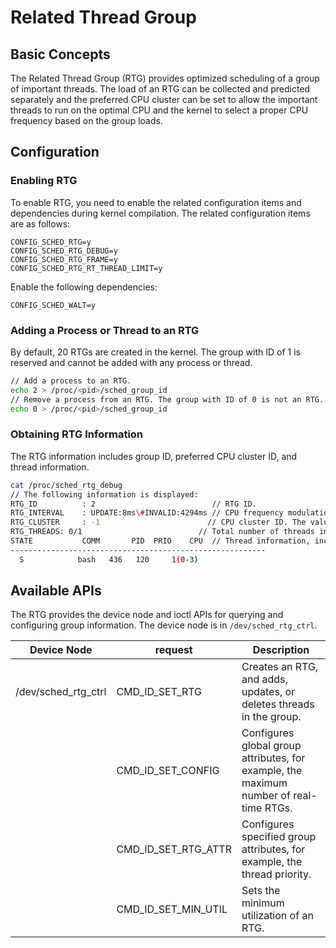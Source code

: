 # Related Thread Group


## Basic Concepts

The Related Thread Group (RTG) provides optimized scheduling of a group of important threads. The load of an RTG can be collected and predicted separately and the preferred CPU cluster can be set to allow the important threads to run on the optimal CPU and the kernel to select a proper CPU frequency based on the group loads.


## Configuration

### Enabling RTG
To enable RTG, you need to enable the related configuration items and dependencies during kernel compilation. The related configuration items are as follows:

```
CONFIG_SCHED_RTG=y
CONFIG_SCHED_RTG_DEBUG=y
CONFIG_SCHED_RTG_FRAME=y
CONFIG_SCHED_RTG_RT_THREAD_LIMIT=y
```

Enable the following dependencies:

```
CONFIG_SCHED_WALT=y
```
### Adding a Process or Thread to an RTG

By default, 20 RTGs are created in the kernel. The group with ID of 1 is reserved and cannot be added with any process or thread.

```Bash
// Add a process to an RTG.
echo 2 > /proc/<pid>/sched_group_id
// Remove a process from an RTG. The group with ID of 0 is not an RTG.
echo 0 > /proc/<pid>/sched_group_id
```
### Obtaining RTG Information

The RTG information includes group ID, preferred CPU cluster ID, and thread information.

  ```Bash
cat /proc/sched_rtg_debug
// The following information is displayed:
RTG_ID          : 2                          // RTG ID.
RTG_INTERVAL    : UPDATE:8ms\#INVALID:4294ms // CPU frequency modulation interval and valid load duration.
RTG_CLUSTER     : -1                        // CPU cluster ID. The value **-1** means that the preferred cluster is not set.
RTG_THREADS: 0/1                          // Total number of threads in the group.
STATE           COMM       PID  PRIO    CPU  // Thread information, including the status, name, PID, priority, and CPU ID.
---------------------------------------------------------
    S            bash   436   120     1(0-3)
  ```

## Available APIs

The RTG provides the device node and ioctl APIs for querying and configuring group information. The device node is in `/dev/sched_rtg_ctrl`.

| Device Node               | request             | Description                 |
| ------------------- | ------------------- | ------------------- |
| /dev/sched_rtg_ctrl | CMD_ID_SET_RTG      | Creates an RTG, and adds, updates, or deletes threads in the group. |
|                     | CMD_ID_SET_CONFIG   | Configures global group attributes, for example, the maximum number of real-time RTGs.|
|                     | CMD_ID_SET_RTG_ATTR | Configures specified group attributes, for example, the thread priority. |
|                     | CMD_ID_SET_MIN_UTIL | Sets the minimum utilization of an RTG. |
